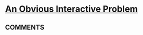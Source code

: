 # [An Obvious Interactive Problem](https://toph.co/p/an-obvious-interactive-problem)

## __COMMENTS__

> 

